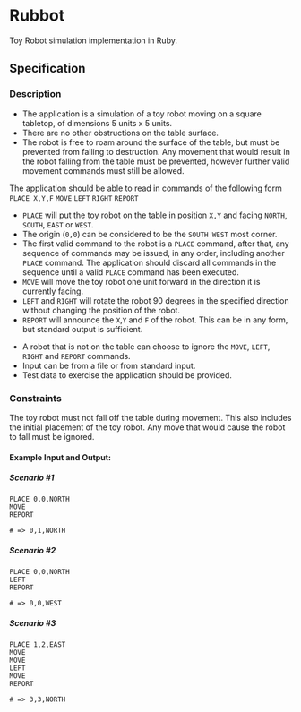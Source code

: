 Rubbot
======

Toy Robot simulation implementation in Ruby.

## Specification

### Description
  - The application is a simulation of a toy robot moving on a square tabletop, of dimensions 5 units x 5 units.
  - There are no other obstructions on the table surface.
  - The robot is free to roam around the surface of the table, but must be prevented from falling to destruction. Any movement that would result in the robot falling from the table must be prevented, however further valid movement commands must still be allowed.

The application should be able to read in commands of the following form
`PLACE X,Y,F`
`MOVE`
`LEFT`
`RIGHT`
`REPORT`

- `PLACE` will put the toy robot on the table in position `X,Y` and facing `NORTH`, `SOUTH`, `EAST` or `WEST`.
- The origin (`0,0`) can be considered to be the `SOUTH WEST` most corner.
- The first valid command to the robot is a `PLACE` command, after that, any sequence of commands may be issued, in any order, including another `PLACE` command. The application should discard all commands in the sequence until a valid `PLACE` command has been executed.
- `MOVE` will move the toy robot one unit forward in the direction it is currently facing.
- `LEFT` and `RIGHT` will rotate the robot 90 degrees in the specified direction without changing the position of the robot.
- `REPORT` will announce the `X`,`Y` and `F` of the robot. This can be in any form, but standard output is sufficient.

<ul>
<li>A robot that is not on the table can choose to ignore the <code>MOVE</code>, <code>LEFT</code>, <code>RIGHT</code> and <code>REPORT</code> commands.</li>
<li>Input can be from a file or from standard input.</li>
<li>Test data to exercise the application should be provided.</li>
</ul>

### Constraints
The toy robot must not fall off the table during movement. This also includes the initial placement of the toy robot.
Any move that would cause the robot to fall must be ignored.

#### Example Input and Output:

##### Scenario #1
```
PLACE 0,0,NORTH
MOVE
REPORT

# => 0,1,NORTH
```

##### Scenario #2
```
PLACE 0,0,NORTH
LEFT
REPORT

# => 0,0,WEST
```

##### Scenario #3
```
PLACE 1,2,EAST
MOVE
MOVE
LEFT
MOVE
REPORT

# => 3,3,NORTH
```
